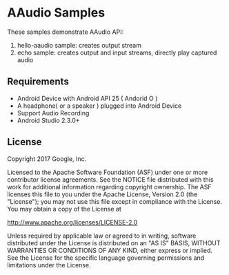 AAudio Samples
==============
These samples demonstrate AAudio API:
1. hello-aaudio sample: creates output stream
1. echo sample: creates output and input streams, directly play captured audio

Requirements
-----------
* Android Device with Android API 25 ( Andorid O )
* A headphone( or a speaker ) plugged into Android Device
* Support Audio Recording
* Android Studio 2.3.0+

License
-------
Copyright 2017 Google, Inc.

Licensed to the Apache Software Foundation (ASF) under one or more contributor
license agreements.  See the NOTICE file distributed with this work for
additional information regarding copyright ownership.  The ASF licenses this
file to you under the Apache License, Version 2.0 (the "License"); you may not
use this file except in compliance with the License.  You may obtain a copy of
the License at

http://www.apache.org/licenses/LICENSE-2.0

Unless required by applicable law or agreed to in writing, software
distributed under the License is distributed on an "AS IS" BASIS, WITHOUT
WARRANTIES OR CONDITIONS OF ANY KIND, either express or implied.  See the
License for the specific language governing permissions and limitations under
the License.
